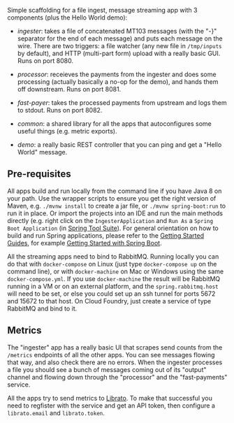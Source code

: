 Simple scaffolding for a file ingest, message streaming app with 3
components (plus the Hello World demo):

* _ingester_: takes a file of concatenated MT103 messages (with the
  "-}" separator for the end of each message) and puts each message on
  the wire. There are two triggers: a file watcher (any new file in
  `/tmp/inputs` by default), and HTTP (multi-part form) upload with a
  really basic GUI. Runs on port 8080.

* _processor_: receieves the payments from the ingester and does some
  processing (actually basically a no-op for the demo), and hands them
  off downstream. Runs on port 8081.

* _fast-payer_: takes the processed payments from upstream and logs
  them to stdout. Runs on port 8082.

* _common_: a shared library for all the apps that autoconfigures some
  useful things (e.g. metric exports).

* _demo_: a really basic REST controller that you can ping and get a
  "Hello World" message.

## Pre-requisites

All apps build and run locally from the command line if you have Java
8 on your path. Use the wrapper scripts to ensure you get the right
version of Maven, e.g. `./mvnw install` to create a jar file, or
`./mvnw spring-boot:run` to run it in place. Or import the projects
into an IDE and run the main methods directly (e.g. right click on the
`IngesterApplication` and `Run As` a `Spring Boot Application` (in
[Spring Tool Suite](https://spring.io/tools)). For general orientation
on how to build and run Spring applications, please refer to the
[Getting Started Guides](https://spring.io/guides), for example
[Getting Started with Spring Boot](https://spring.io/guides/gs/spring-boot/).

All the streaming apps need to bind to RabbitMQ. Running locally you
can do that with `docker-compose` on Linux (just type `docker-compose
up` on the command line), or with `docker-machine` on Mac or Windows
using the same `docker-compose.yml`. If you use `docker-machine` the
result will be RabbitMQ running in a VM or on an external platform,
and the `spring.rabbitmq.host` will need to be set, or else you could
set up an ssh tunnel for ports 5672 and 15672 to that host. On Cloud
Foundry, just create a service of type RabbitMQ and bind to it.

## Metrics

The "ingester" app has a really basic UI that scrapes send counts from
the `/metrics` endpoints of all the other apps. You can see messages
flowing that way, and also check there are no errors. When the
ingester processes a file you should see a bunch of messages coming
out of its "output" channel and flowing down through the "processor"
and the "fast-payments" service.

All the apps try to send metrics to
[Librato](https://www.librato.com). To make that successful you need
to regfister with the service and get an API token, then configure a
`librato.email` and `librato.token`.

